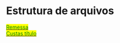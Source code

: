 # Estrutura de arquivos

[<mark style="color:green;">Remessa</mark>](http://127.0.0.1:5000/s/W4AwFUGWy0cHvoDVb3Jx/primeiros-passos/integracao-via-webservice-xml/cartorios-distribuidores/estrutura-do-arquivo-de-remessa/remessa)\
[<mark style="color:green;"><mark style="color:green;">C<mark style="color:green;"></mark><mark style="color:green;">ustas título</mark>](http://127.0.0.1:5000/s/W4AwFUGWy0cHvoDVb3Jx/primeiros-passos/integracao-via-webservice-xml/cartorios-distribuidores/estrutura-do-arquivo-de-remessa/emolumentos)
